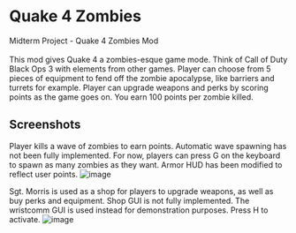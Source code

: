 # Quake 4 Zombies
Midterm Project - Quake 4 Zombies Mod <br /> <br />
This mod gives Quake 4 a zombies-esque game mode. Think of Call of Duty Black Ops 3 with elements from other games. Player can choose from 5 pieces of equipment to fend off the zombie apocalypse, like barriers and turrets for example. Player can upgrade weapons and perks by scoring points as the game goes on. You earn 100 points per zombie killed.

## Screenshots
Player kills a wave of zombies to earn points. Automatic wave spawning has not been fully implemented. For now, players can press G on the keyboard to spawn as many zombies as they want. Armor HUD has been modified to reflect user points.
![image](https://user-images.githubusercontent.com/90282143/157355199-221c34be-cbdd-4061-a15f-87d1f19092e2.png)

Sgt. Morris is used as a shop for players to upgrade weapons, as well as buy perks and equipment. Shop GUI is not fully implemented. The wristcomm GUI is used instead for demonstration purposes. Press H to activate.
![image](https://user-images.githubusercontent.com/90282143/157355336-c2af4e04-5b6e-4bff-a22d-e0cdf1c38fd9.png)
